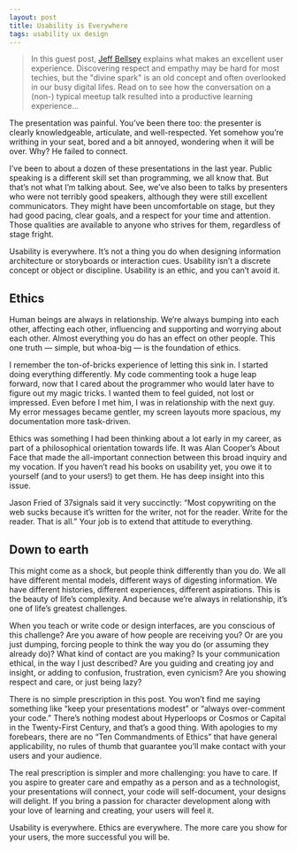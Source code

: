 ```yaml
---
layout: post
title: Usability is Everywhere
tags: usability ux design
---
```

    
<blockquote class="twitter-tweet" lang="en">
In this guest post, <a href="http://www.futureground.net/?utm_source=totmulder&utm_medium=web&utm_campaign=uie201406">Jeff Bellsey</a> explains what makes an excellent user experience.  Discovering respect and empathy may be hard for most techies, but the "divine spark" is an old concept and often overlooked in our busy digital lifes. Read on to see how the conversation on a (non-) typical meetup talk resulted into a productive learning experience...
</blockquote>

The presentation was painful. You’ve been there too: the presenter is clearly knowledgeable, articulate, and well-respected. Yet somehow you’re writhing in your seat, bored and a bit annoyed, wondering when it will be over. Why? He failed to connect. 

I’ve been to about a dozen of these presentations in the last year. Public speaking is a different skill set than programming, we all know that. But that’s not what I’m talking about. See, we’ve also been to talks by presenters who were not terribly good speakers, although they were still excellent communicators. They might have been uncomfortable on stage, but they had good pacing, clear goals, and a respect for your time and attention. Those qualities are available to anyone who strives for them, regardless of stage fright.

Usability is everywhere. It’s not a thing you do when designing information architecture or storyboards or interaction cues. Usability isn’t a discrete concept or object or discipline. Usability is an ethic, and you can’t avoid it.

## Ethics

Human beings are always in relationship. We’re always bumping into each other, affecting each other, influencing and supporting and worrying about each other. Almost everything you do has an effect on other people. This one truth — simple, but whoa-big — is the foundation of ethics.

I remember the ton-of-bricks experience of letting this sink in. I started doing everything differently. My code commenting took a huge leap forward, now that I cared about the programmer who would later have to figure out my magic tricks. I wanted them to feel guided, not lost or impressed. Even before I met him, I was in relationship with the next guy. My error messages became gentler, my screen layouts more spacious, my documentation more task-driven.

Ethics was something I had been thinking about a lot early in my career, as part of a philosophical orientation towards life. It was Alan Cooper’s About Face that made the all-important connection between this broad inquiry and my vocation. If you haven’t read his books on usability yet, you owe it to yourself (and to your users!) to get them. He has deep insight into this issue.

Jason Fried of 37signals said it very succinctly: “Most copywriting on the web sucks because it’s written for the writer, not for the reader. Write for the reader. That is all.” Your job is to extend that attitude to everything.

## Down to earth

This might come as a shock, but people think differently than you do. We all have different mental models, different ways of digesting information. We have different histories, different experiences, different aspirations. This is the beauty of life’s complexity. And because we’re always in relationship, it’s one of life’s greatest challenges.

When you teach or write code or design interfaces, are you conscious of this challenge? Are you aware of how people are receiving you? Or are you just dumping, forcing people to think the way you do (or assuming they already do)? What kind of contact are you making? Is your communication ethical, in the way I just described? Are you guiding and creating joy and insight, or adding to confusion, frustration, even cynicism? Are you showing respect and care, or just being lazy?

There is no simple prescription in this post. You won’t find me saying something like “keep your presentations modest” or “always over-comment your code.” There’s nothing modest about Hyperloops or Cosmos or Capital in the Twenty-First Century, and that’s a good thing. With apologies to my forebears, there are no “Ten Commandments of Ethics” that have general applicability, no rules of thumb that guarantee you’ll make contact with your users and your audience. 

The real prescription is simpler and more challenging: you have to care. If you aspire to greater care and empathy as a person and as a technologist, your presentations will connect, your code will self-document, your designs will delight. If you bring a passion for character development along with your love of learning and creating, your users will feel it.

Usability is everywhere. Ethics are everywhere. The more care you show for your users, the more successful you will be.

